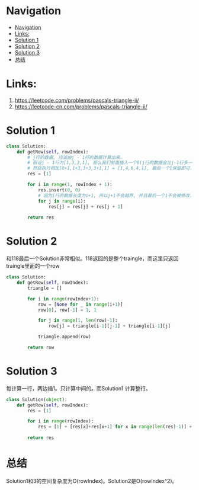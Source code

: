 # Navigation
- [Navigation](#navigation)
- [Links:](#links)
- [Solution 1](#solution-1)
- [Solution 2](#solution-2)
- [Solution 3](#solution-3)
- [总结](#%e6%80%bb%e7%bb%93)

# Links:
1. https://leetcode.com/problems/pascals-triangle-ii/
2. https://leetcode-cn.com/problems/pascals-triangle-ii/


# Solution 1
```python
class Solution:
    def getRow(self, rowIndex):
        # j行的数据, 应该由j - 1行的数据计算出来.
        # 假设j - 1行为[1,3,3,1], 那么我们前面插入一个0(j行的数据会比j-1行多一个),
        # 然后执行相加[0+1,1+3,3+3,3+1,1] = [1,4,6,4,1], 最后一个1保留即可.
        res = [1]

        for i in range(1, rowIndex + 1):
            res.insert(0, 0)
            # 因为i行的数据长度为i+1, 所以j+1不会越界, 并且最后一个1不会被修改.
            for j in range(i):
                res[j] = res[j] + res[j + 1]
                
        return res

```

# Solution 2
和118最后一个Solution非常相似。118返回的是整个traingle，而这里只返回traingle里面的一个row
```python
class Solution:
    def getRow(self, rowIndex):
        triangle = []

        for i in range(rowIndex+1):
            row = [None for _ in range(i+1)]
            row[0], row[-1] = 1, 1

            for j in range(1, len(row)-1):
                row[j] = triangle[i-1][j-1] + triangle[i-1][j]

            triangle.append(row)

        return row
```

# Solution 3
每计算一行，两边插1。只计算中间的。而Solution1 计算整行。
```python
class Solution(object):
    def getRow(self, rowIndex):
        res = [1]

        for i in range(rowIndex):
            res = [1] + [res[x]+res[x+1] for x in range(len(res)-1)] + [1]
            
        return res
```

# 总结
Solution1和3的空间复杂度为O(rowIndex)。Solution2是O(rowIndex^2)。
